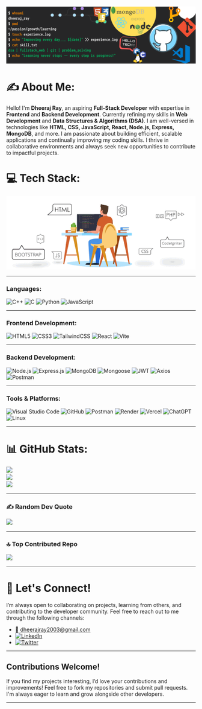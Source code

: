 
![Banner](https://github.com/DheerajRay-01/DheerajRay-01/blob/main/gitBanner.png)

# ✍ About Me:
Hello! I'm **Dheeraj Ray**, an aspiring **Full-Stack Developer** with expertise in **Frontend** and **Backend Development**. Currently refining my skills in **Web Development** and **Data Structures & Algorithms (DSA)**. I am well-versed in technologies like **HTML, CSS, JavaScript, React, Node.js, Express, MongoDB**, and more. I am passionate about building efficient, scalable applications and continually improving my coding skills. I thrive in collaborative environments and always seek new opportunities to contribute to impactful projects.

# 💻 Tech Stack:

![Tech Stack Animation](gif2.gif)

---

### **Languages:**
![C++](https://img.shields.io/badge/c++-%2300599C.svg?style=for-the-badge&logo=c%2B%2B&logoColor=white)  ![C](https://img.shields.io/badge/c-%2300599C.svg?style=for-the-badge&logo=c&logoColor=white)  ![Python](https://img.shields.io/badge/python-%233776AB.svg?style=for-the-badge&logo=python&logoColor=white)  ![JavaScript](https://img.shields.io/badge/javascript-%23323330.svg?style=for-the-badge&logo=javascript&logoColor=%23F7DF1E)

---

### **Frontend Development:**
![HTML5](https://img.shields.io/badge/html5-%23E34F26.svg?style=for-the-badge&logo=html5&logoColor=white)  ![CSS3](https://img.shields.io/badge/css3-%231572B6.svg?style=for-the-badge&logo=css3&logoColor=white)  ![TailwindCSS](https://img.shields.io/badge/tailwindcss-%2338B2AC.svg?style=for-the-badge&logo=tailwindcss&logoColor=white)  ![React](https://img.shields.io/badge/react-%2361DAFB.svg?style=for-the-badge&logo=react&logoColor=white)  ![Vite](https://img.shields.io/badge/vite-%23646CFF.svg?style=for-the-badge&logo=vite&logoColor=white)

---

### **Backend Development:**
![Node.js](https://img.shields.io/badge/node.js-%23339933.svg?style=for-the-badge&logo=node.js&logoColor=white)  ![Express.js](https://img.shields.io/badge/express.js-%23000000.svg?style=for-the-badge&logo=express&logoColor=white)  ![MongoDB](https://img.shields.io/badge/mongodb-%2347A248.svg?style=for-the-badge&logo=mongodb&logoColor=white)  ![Mongoose](https://img.shields.io/badge/mongoose-%23A33E1F.svg?style=for-the-badge&logo=mongoose&logoColor=white)  ![JWT](https://img.shields.io/badge/JWT-%23FFB13B.svg?style=for-the-badge&logo=json-web-tokens&logoColor=white)  ![Axios](https://img.shields.io/badge/Axios-%235A29E4.svg?style=for-the-badge&logo=axios&logoColor=white)  ![Postman](https://img.shields.io/badge/Postman-FF6C37?style=for-the-badge&logo=postman&logoColor=white)

---

### **Tools & Platforms:**
![Visual Studio Code](https://img.shields.io/badge/Visual%20Studio%20Code-0078d7.svg?style=for-the-badge&logo=visual-studio-code&logoColor=white)  ![GitHub](https://img.shields.io/badge/github-%23121011.svg?style=for-the-badge&logo=github&logoColor=white)  ![Postman](https://img.shields.io/badge/Postman-FF6C37?style=for-the-badge&logo=postman&logoColor=white)  ![Render](https://img.shields.io/badge/Render-%23003CFF.svg?style=for-the-badge&logo=render&logoColor=white)  ![Vercel](https://img.shields.io/badge/Vercel-%23000000.svg?style=for-the-badge&logo=vercel&logoColor=white)  ![ChatGPT](https://img.shields.io/badge/chatGPT-74aa9c?style=for-the-badge&logo=openai&logoColor=white)  ![Linux](https://img.shields.io/badge/Linux-%23FCC624.svg?style=for-the-badge&logo=linux&logoColor=white)

---

# 📊 GitHub Stats:
![](https://github-readme-stats.vercel.app/api?username=DheerajRay-01&theme=dark&hide_border=false&include_all_commits=false&count_private=false)  
![](https://github-readme-streak-stats.herokuapp.com/?user=DheerajRay-01&theme=dark&hide_border=false)  
![](https://github-readme-stats.vercel.app/api/top-langs/?username=DheerajRay-01&theme=dark&hide_border=false&include_all_commits=false&count_private=false&layout=compact)  

---

### ✍️ **Random Dev Quote**  
![](https://quotes-github-readme.vercel.app/api?type=horizontal&theme=radical)

---

### 🔝 **Top Contributed Repo**  
![](https://github-contributor-stats.vercel.app/api?username=DheerajRay-01&limit=5&theme=dark&combine_all_yearly_contributions=true)

---

# 🤝 Let's Connect!  
I’m always open to collaborating on projects, learning from others, and contributing to the developer community. Feel free to reach out to me through the following channels:

- 📧 [dheerajray2003@gmail.com](mailto:dheerajray2003@gmail.com)  
- [![LinkedIn](https://img.shields.io/badge/LinkedIn-%230077B5.svg?logo=linkedin&logoColor=white)](https://linkedin.com/in/dheeraj-ray-628853291)  
- [![Twitter](https://img.shields.io/badge/Twitter-%231DA1F2.svg?logo=twitter&logoColor=white)](https://x.com/DheerajRay2003?t=CRaU7pTfTIzBfctvRMWvGA&s=35)

---

## Contributions Welcome!  
If you find my projects interesting, I’d love your contributions and improvements! Feel free to fork my repositories and submit pull requests. I'm always eager to learn and grow alongside other developers.

---
